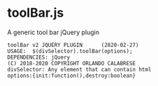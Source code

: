 # toolBar.js

A generic tool bar jQuery plugin
```
toolBar v2 JQUERY PLUGIN      (2020-02-27)
USAGE:  $(divSelector).toolBar(options);
DEPENDENCIES: jQuery
(C) 2018-2020 COPYRIGHT ORLANDO CALABRESE
divSelector: Any element that can contain html
options:{init:function(),destroy:boolean}
```


